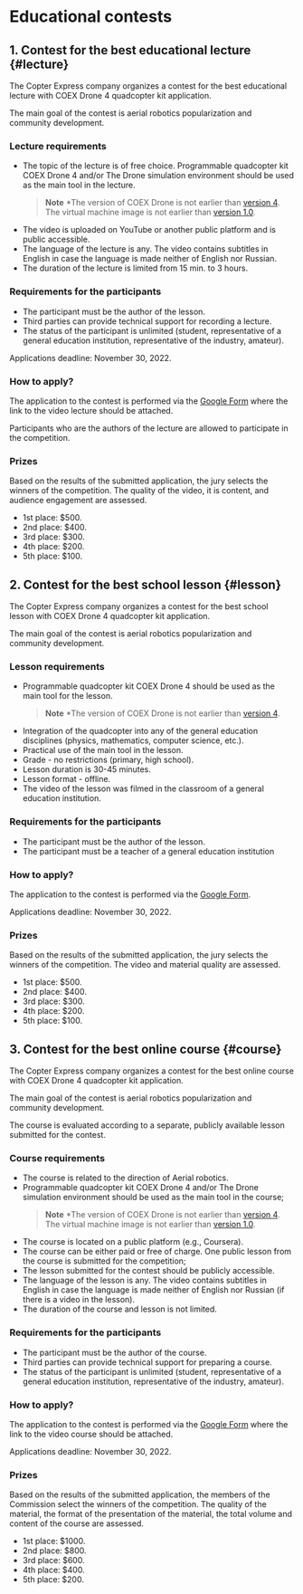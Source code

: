 # Educational contests

## 1. Contest for the best educational lecture {#lecture}

The Copter Express company organizes a contest for the best educational lecture with COEX Drone 4 quadcopter kit application.

The main goal of the contest is aerial robotics popularization  and community development.

### Lecture requirements

* The topic of the lecture is of free choice. Programmable quadcopter kit COEX Drone 4 and/or The Drone simulation environment should be used as the main tool in the lecture.
  > **Note** *The version of COEX Drone is not earlier than [version 4](https://drone.coex.tech/en/assemble_4.html). The virtual machine image is not earlier than [version 1.0](https://github.com/CopterExpress/drone_vm/releases/tag/v1.0).
* The video is uploaded on YouTube or another public platform and is public accessible.
* The language of the lecture is any. The video contains subtitles in English in case the language is made neither of English nor Russian.
* The duration of the lecture is limited from 15 min. to 3 hours.

### Requirements for the participants

* The participant must be the author of the lesson.
* Third parties can provide technical support for recording a lecture.
* The status of the participant is unlimited (student, representative of a general education institution, representative of the industry, amateur).

Applications deadline: November 30, 2022.

### How to apply?

The application to the contest is performed via the [Google Form](https://docs.google.com/forms/d/e/1FAIpQLScE2kN5dO2OYNSM8hOYzOa5Qvh2uDdd9Fjx8OnL1W93bfEBgw/viewform) where the link to the video lecture should be attached.

Participants who are the authors of the lecture are allowed to participate in the competition.

### Prizes

Based on the results of the submitted application, the jury selects the winners of the competition. The quality of the video, it is content, and audience engagement are assessed.

* 1st place: $500.
* 2nd place: $400.
* 3rd place: $300.
* 4th place: $200.
* 5th place: $100.

## 2. Contest for the best school lesson {#lesson}

The Copter Express company organizes a contest for the best school lesson with COEX Drone 4 quadcopter kit application.

The main goal of the contest is aerial robotics popularization  and community development.

### Lesson requirements

* Programmable quadcopter kit COEX Drone 4 should be used as the main tool for the lesson.
  > **Note** *The version of COEX Drone is not earlier than [version 4](https://drone.coex.tech/en/assemble_4.html).
* Integration of the quadcopter into any of the general education disciplines (physics, mathematics, computer science, etc.).
* Practical use of the main tool in the lesson.
* Grade - no restrictions (primary, high school).
* Lesson duration is 30-45 minutes.
* Lesson format - offline.
* The video of the lesson was filmed in the classroom of a general education institution.

### Requirements for the participants

* The participant must be the author of the lesson.
* The participant must be a teacher of a general education institution

### How to apply?

The application to the contest is performed via the [Google Form](https://docs.google.com/forms/d/e/1FAIpQLSdelVy6yQ1iN6u88KeiEIKGj7gGaM0xccSt2tiYKB46ICmjkQ/viewform).

Applications deadline: November 30, 2022.

### Prizes

Based on the results of the submitted application, the jury selects the winners of the competition. The video and material quality are assessed.

* 1st place: $500.
* 2nd place: $400.
* 3rd place: $300.
* 4th place: $200.
* 5th place: $100.

## 3. Contest for the best online course {#course}

The Copter Express company organizes a contest for the best online course with COEX Drone 4 quadcopter kit application.

The main goal of the contest is aerial robotics popularization  and community development.

The course is evaluated according to a separate, publicly available lesson submitted for the contest.

### Course requirements

* The course is related to the direction of Aerial robotics.
* Programmable quadcopter kit COEX Drone 4 and/or The Drone simulation environment should be used as the main tool in the course;
  > **Note** *The version of COEX Drone is not earlier than [version 4](https://drone.coex.tech/en/assemble_4.html). The virtual machine image is not earlier than [version 1.0](https://github.com/CopterExpress/drone_vm/releases/tag/v1.0).
* The course is located on a public platform (e.g., Coursera).
* The course can be either paid or free of charge. One public lesson from the course is submitted for the competition;
* The lesson submitted for the contest should be publicly accessible.
* The language of the lesson is any. The video contains subtitles in English in case the language is made neither of English nor Russian (if there is a video in the lesson).
* The duration of the course and lesson is not limited.

### Requirements for the participants

* The participant must be the author of the course.
* Third parties can provide technical support for preparing a course.
* The status of the participant is unlimited (student, representative of a general education institution, representative of the industry, amateur).

### How to apply?

The application to the contest is performed via the [Google Form](https://docs.google.com/forms/d/e/1FAIpQLSdf2Q68X4hPnFE9f3EP95AxPNnzHKqIsFHtTRT6EBKiH93wzg/viewform) where the link to the video course should be attached.

Applications deadline: November 30, 2022.

### Prizes

Based on the results of the submitted application, the members of the Commission select the winners of the competition. The quality of the material, the format of the presentation of the material, the total volume and content of the course are assessed.

* 1st place: $1000.
* 2nd place: $800.
* 3rd place: $600.
* 4th place: $400.
* 5th place: $200.
